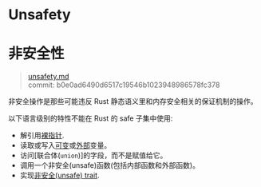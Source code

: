 # Unsafety
# 非安全性

>[unsafety.md](https://github.com/rust-lang/reference/blob/master/src/unsafety.md)\
>commit:  b0e0ad6490d6517c19546b1023948986578fc378

非安全操作是那些可能违反 Rust 静态语义里和内存安全相关的保证机制的操作。

以下语言级别的特性不能在 Rust 的 safe 子集中使用:

- 解引用[裸指针][raw pointer].
- 读取或写入[可变][mutable]或[外部][external]变量。
- 访问[联合体(`union`)]的字段，而不是赋值给它。
- 调用一个非安全(unsafe)函数(包括内部函数和外部函数)。
- 实现[非安全(unsafe) trait][unsafe trait].

[`union`]: items/unions.md
[mutable]: items/static-items.md#可变静态项
[external]: items/external-blocks.md
[raw pointer]: types/pointer.md
[unsafe trait]: items/traits.md#unsafe-traits
